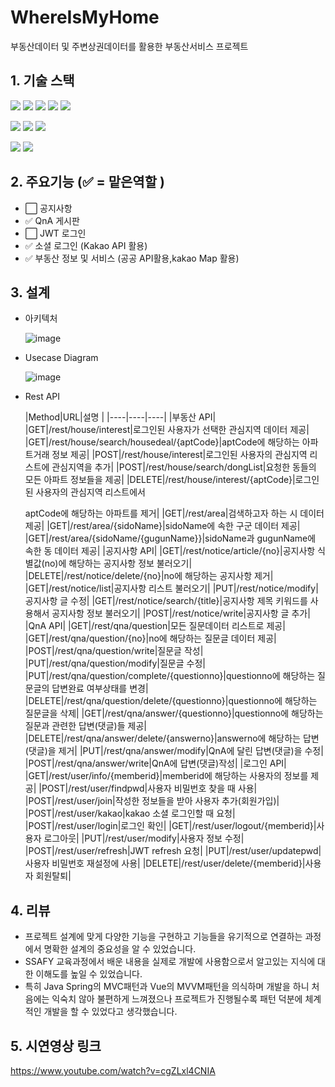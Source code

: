 # WhereIsMyHome
부동산데이터 및 주변상권데이터를 활용한 부동산서비스 프로젝트

## 1. 기술 스택
<img src="https://img.shields.io/badge/HTML5-E34F26?style=plastic&logo=HTML5&logoColor=white"/> <img src="https://img.shields.io/badge/CSS3-1572B6?style=plastic&logo=CSS3&logoColor=white"/> <img src="https://img.shields.io/badge/JavaScript-F7DF1E?style=plastic&logo=JavaScript&logoColor=white"/> <img src="https://img.shields.io/badge/Vue.js-4FC08D?style=plastic&logo=Vue.js&logoColor=white"/> <img src="https://img.shields.io/badge/Vuetify-1867C0?style=plastic&logo=Vuetify&logoColor=white"/> 
<p>
<img src="https://img.shields.io/badge/Java-007396?style=plastic&logo=Java&logoColor=white"/> <img src="https://img.shields.io/badge/Spring%20Boot-6DB33F?style=plastic&logo=Spring%20Boot&logoColor=white"/> <img src="https://img.shields.io/badge/MySQL-4479A1?style=plastic&logo=MySQL&logoColor=white"/>
<p>
<img src="https://img.shields.io/badge/GitHub-181717?style=plastic&logo=GitHub&logoColor=white"/>
<img src="https://img.shields.io/badge/Visual%20Studio%20Code-007ACC?style=plastic&logo=Visual%20Studio%20Code&logoColor=white"/>

## 2. 주요기능 (:white_check_mark: = 맡은역할 )
* :white_large_square: 공지사항
* :white_check_mark: QnA 게시판 
* :white_large_square: JWT 로그인 
* :white_check_mark: 소셜 로그인 (Kakao API 활용)
* :white_check_mark: 부동산 정보 및 서비스 (공공 API활용,kakao Map 활용)

## 3. 설계
* 아키텍처 <p>
  ![image](https://user-images.githubusercontent.com/75747197/210081322-cfc57a10-586e-42d7-9b46-ad7db43ca24a.png)
* Usecase Diagram <p>
![image](https://user-images.githubusercontent.com/75747197/210095983-60c9e00d-17a4-497a-a5c7-0be8e83863ec.png)

* Rest API <p>
  |Method|URL|설명 |
  |----|----|----|
  |부동산 API|
  |GET|/rest/house/interest|로그인된 사용자가 선택한 관심지역 데이터 제공|
  |GET|/rest/house/search/housedeal/{aptCode}|aptCode에 해당하는 아파트거래 정보 제공|
  |POST|/rest/house/interest|로그인된 사용자의 관심지역 리스트에 관심지역을 추가|
  |POST|/rest/house/search/dongList|요청한 동들의 모든 아파트 정보들을 제공|
  |DELETE|/rest/house/interest/{aptCode}|로그인된 사용자의 관심지역 리스트에서 <p>aptCode에 해당하는 아파트를 제거|
  |GET|/rest/area|검색하고자 하는 시 데이터 제공|
  |GET|/rest/area/{sidoName}|sidoName에 속한 구군 데이터 제공|
  |GET|/rest/area/{sidoName/{gugunName}}|sidoName과 gugunName에 속한 동 데이터 제공|
  |공지사항 API|
  |GET|/rest/notice/article/{no}|공지사항 식별값(no)에 해당하는 공지사항 정보 불러오기|
  |DELETE|/rest/notice/delete/{no}|no에 해당하는 공지사항 제거|
  |GET|/rest/notice/list|공지사항 리스트 불러오기|
  |PUT|/rest/notice/modify|공지사항 글 수정|
  |GET|/rest/notice/search/{title}|공지사항 제목 키워드를 사용해서 공지사항 정보 불러오기|
  |POST|/rest/notice/write|공지사항 글 추가|
  |QnA API|
  |GET|/rest/qna/question|모든 질문데이터 리스트로 제공|
  |GET|/rest/qna/question/{no}|no에 해당하는 질문글 데이터 제공|
  |POST|/rest/qna/question/write|질문글 작성|
  |PUT|/rest/qna/question/modify|질문글 수정|
  |PUT|/rest/qna/question/complete/{questionno}|questionno에 해당하는 질문글의 답변완료 여부상태를 변경|
  |DELETE|/rest/qna/question/delete/{questionno}|questionno에 해당하는 질문글을 삭제|
  |GET|/rest/qna/answer/{questionno}|questionno에 해당하는 질문과 관련한 답변(댓글)들 제공|
  |DELETE|/rest/qna/answer/delete/{answerno}|answerno에 해당하는 답변(댓글)을 제거|
  |PUT|/rest/qna/answer/modify|QnA에 달린 답변(댓글)을 수정|
  |POST|/rest/qna/answer/write|QnA에 답변(댓글)작성|
  |로그인 API|
  |GET|/rest/user/info/{memberid}|memberid에 해당하는 사용자의 정보를 제공|
  |POST|/rest/user/findpwd|사용자 비밀번호 찾을 때 사용|
  |POST|/rest/user/join|작성한 정보들을 받아 사용자 추가(회원가입)|
  |POST|/rest/user/kakao|kakao 소셜 로그인할 때 요청|
  |POST|/rest/user/login|로그인 확인|
  |GET|/rest/user/logout/{memberid}|사용자 로그아웃|
  |PUT|/rest/user/modify|사용자 정보 수정|
  |POST|/rest/user/refresh|JWT refresh 요청|
  |PUT|/rest/user/updatepwd|사용자 비밀번호 재설정에 사용|
  |DELETE|/rest/user/delete/{memberid}|사용자 회원탈퇴|
  

## 4. 리뷰
* 프로젝트 설계에 맞게 다양한 기능을 구현하고 기능들을 유기적으로 연결하는 과정에서 명확한 설계의 중요성을 알 수 있었습니다.
* SSAFY 교육과정에서 배운 내용을 실제로 개발에 사용함으로서 알고있는 지식에 대한 이해도를 높일 수 있었습니다.
* 특히 Java Spring의 MVC패턴과 Vue의 MVVM패턴을 의식하며 개발을 하니 처음에는 익숙치 않아 불편하게 느껴졌으나 프로젝트가 진행될수록 패턴 덕분에 체계적인 개발을 할 수 있었다고 생각했습니다.

## 5. 시연영상 링크
https://www.youtube.com/watch?v=cgZLxl4CNIA
